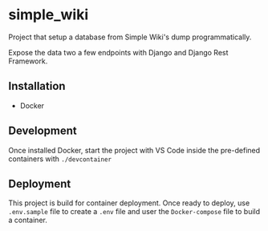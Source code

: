 # simple_wiki

Project that setup a database from Simple Wiki's dump programmatically.

Expose the data two a few endpoints with Django and Django Rest Framework.

## Installation
- Docker

## Development
Once installed Docker, start the project with VS Code inside the pre-defined containers with `./devcontainer`

## Deployment
This project is build for container deployment.
Once ready to deploy, use `.env.sample` file to create a `.env` file and user the `Docker-compose` file to build a container.
